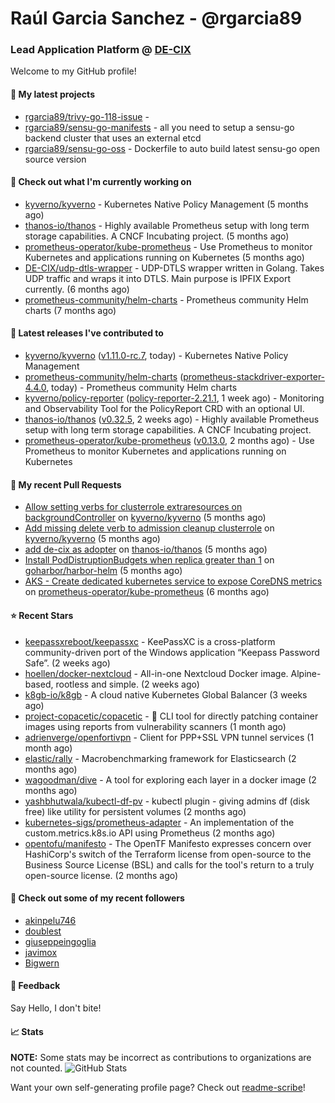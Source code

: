 # Raúl Garcia Sanchez - @rgarcia89
### Lead Application Platform @ [DE-CIX](https://de-cix.net/)

Welcome to my GitHub profile!

#### 🌱 My latest projects

- [rgarcia89/trivy-go-118-issue](https://github.com/rgarcia89/trivy-go-118-issue) - 
- [rgarcia89/sensu-go-manifests](https://github.com/rgarcia89/sensu-go-manifests) - all you need to setup a sensu-go backend cluster that uses an external etcd
- [rgarcia89/sensu-go-oss](https://github.com/rgarcia89/sensu-go-oss) - Dockerfile to auto build latest sensu-go open source version

#### 👷 Check out what I'm currently working on

- [kyverno/kyverno](https://github.com/kyverno/kyverno) - Kubernetes Native Policy Management (5 months ago)
- [thanos-io/thanos](https://github.com/thanos-io/thanos) - Highly available Prometheus setup with long term storage capabilities. A CNCF Incubating project. (5 months ago)
- [prometheus-operator/kube-prometheus](https://github.com/prometheus-operator/kube-prometheus) - Use Prometheus to monitor Kubernetes and applications running on Kubernetes (5 months ago)
- [DE-CIX/udp-dtls-wrapper](https://github.com/DE-CIX/udp-dtls-wrapper) - UDP-DTLS wrapper written in Golang. Takes UDP traffic and wraps it into DTLS. Main purpose is IPFIX Export currently. (6 months ago)
- [prometheus-community/helm-charts](https://github.com/prometheus-community/helm-charts) - Prometheus community Helm charts (7 months ago)

#### 🔭 Latest releases I've contributed to

- [kyverno/kyverno](https://github.com/kyverno/kyverno) ([v1.11.0-rc.7](https://github.com/kyverno/kyverno/releases/tag/v1.11.0-rc.7), today) - Kubernetes Native Policy Management
- [prometheus-community/helm-charts](https://github.com/prometheus-community/helm-charts) ([prometheus-stackdriver-exporter-4.4.0](https://github.com/prometheus-community/helm-charts/releases/tag/prometheus-stackdriver-exporter-4.4.0), today) - Prometheus community Helm charts
- [kyverno/policy-reporter](https://github.com/kyverno/policy-reporter) ([policy-reporter-2.21.1](https://github.com/kyverno/policy-reporter/releases/tag/policy-reporter-2.21.1), 1 week ago) - Monitoring and Observability Tool for the PolicyReport CRD with an optional UI.
- [thanos-io/thanos](https://github.com/thanos-io/thanos) ([v0.32.5](https://github.com/thanos-io/thanos/releases/tag/v0.32.5), 2 weeks ago) - Highly available Prometheus setup with long term storage capabilities. A CNCF Incubating project.
- [prometheus-operator/kube-prometheus](https://github.com/prometheus-operator/kube-prometheus) ([v0.13.0](https://github.com/prometheus-operator/kube-prometheus/releases/tag/v0.13.0), 2 months ago) - Use Prometheus to monitor Kubernetes and applications running on Kubernetes

#### 🔨 My recent Pull Requests

- [Allow setting verbs for clusterrole extraresources on backgroundController](https://github.com/kyverno/kyverno/pull/7380) on [kyverno/kyverno](https://github.com/kyverno/kyverno) (5 months ago)
- [Add missing delete verb to admission cleanup clusterrole](https://github.com/kyverno/kyverno/pull/7375) on [kyverno/kyverno](https://github.com/kyverno/kyverno) (5 months ago)
- [add de-cix as adopter](https://github.com/thanos-io/thanos/pull/6386) on [thanos-io/thanos](https://github.com/thanos-io/thanos) (5 months ago)
- [Install PodDistruptionBudgets when replica greater than 1](https://github.com/goharbor/harbor-helm/pull/1509) on [goharbor/harbor-helm](https://github.com/goharbor/harbor-helm) (5 months ago)
- [AKS - Create dedicated kubernetes service to expose CoreDNS metrics](https://github.com/prometheus-operator/kube-prometheus/pull/2107) on [prometheus-operator/kube-prometheus](https://github.com/prometheus-operator/kube-prometheus) (6 months ago)

#### ⭐ Recent Stars

- [keepassxreboot/keepassxc](https://github.com/keepassxreboot/keepassxc) - KeePassXC is a cross-platform community-driven port of the Windows application “Keepass Password Safe”. (2 weeks ago)
- [hoellen/docker-nextcloud](https://github.com/hoellen/docker-nextcloud) - All-in-one Nextcloud Docker image. Alpine-based, rootless and simple. (2 weeks ago)
- [k8gb-io/k8gb](https://github.com/k8gb-io/k8gb) - A cloud native Kubernetes Global Balancer (3 weeks ago)
- [project-copacetic/copacetic](https://github.com/project-copacetic/copacetic) - 🧵 CLI tool for directly patching container images using reports from vulnerability scanners (1 month ago)
- [adrienverge/openfortivpn](https://github.com/adrienverge/openfortivpn) - Client for PPP&#43;SSL VPN tunnel services (1 month ago)
- [elastic/rally](https://github.com/elastic/rally) - Macrobenchmarking framework for Elasticsearch (2 months ago)
- [wagoodman/dive](https://github.com/wagoodman/dive) - A tool for exploring each layer in a docker image (2 months ago)
- [yashbhutwala/kubectl-df-pv](https://github.com/yashbhutwala/kubectl-df-pv) - kubectl plugin - giving admins df (disk free) like utility for persistent volumes (2 months ago)
- [kubernetes-sigs/prometheus-adapter](https://github.com/kubernetes-sigs/prometheus-adapter) - An implementation of the custom.metrics.k8s.io API using Prometheus (2 months ago)
- [opentofu/manifesto](https://github.com/opentofu/manifesto) - The OpenTF Manifesto expresses concern over HashiCorp&#39;s switch of the Terraform license from open-source to the Business Source License (BSL) and calls for the tool&#39;s return to a truly open-source license. (2 months ago)

#### 👯 Check out some of my recent followers

- [akinpelu746](https://github.com/akinpelu746)
- [doublest](https://github.com/doublest)
- [giuseppeingoglia](https://github.com/giuseppeingoglia)
- [javimox](https://github.com/javimox)
- [Bigwern](https://github.com/Bigwern)

#### 💬 Feedback

Say Hello, I don't bite!

#### 📈 Stats

**NOTE:** Some stats may be incorrect as contributions to organizations are not counted.
![GitHub Stats](https://github-readme-stats.vercel.app/api?username=rgarcia89&count_private=false&theme=tokyonight&show_icons=true)

Want your own self-generating profile page? Check out [readme-scribe](https://github.com/muesli/readme-scribe)!
